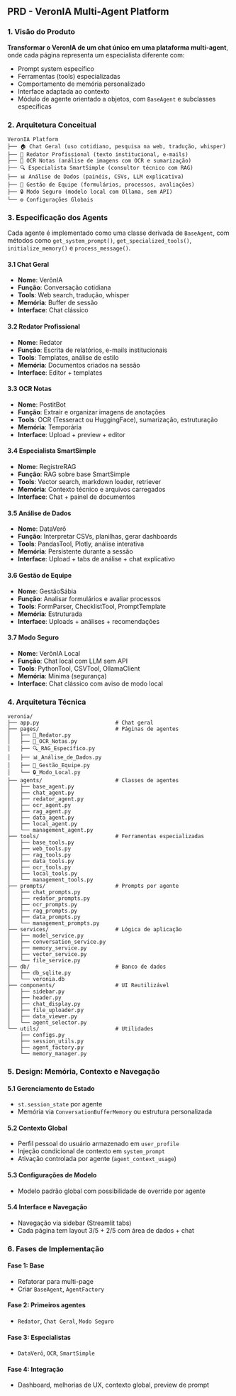 ## PRD - VeronIA Multi-Agent Platform

### 1. Visão do Produto

**Transformar o VeronIA de um chat único em uma plataforma multi-agent**, onde cada página representa um especialista diferente com:

* Prompt system específico
* Ferramentas (tools) especializadas
* Comportamento de memória personalizado
* Interface adaptada ao contexto
* Módulo de agente orientado a objetos, com `BaseAgent` e subclasses específicas

### 2. Arquitetura Conceitual

```
VeronIA Platform
├── 🏠 Chat Geral (uso cotidiano, pesquisa na web, tradução, whisper)
├── 💬 Redator Profissional (texto institucional, e-mails)
├── 📝 OCR Notas (análise de imagens com OCR e sumarização)
├── 🔍 Especialista SmartSimple (consultor técnico com RAG)
├── 📊 Análise de Dados (painéis, CSVs, LLM explicativa)
├── 👥 Gestão de Equipe (formulários, processos, avaliações)
├── 🔒 Modo Seguro (modelo local com Ollama, sem API)
└── ⚙️ Configurações Globais
```

### 3. Especificação dos Agents

Cada agente é implementado como uma classe derivada de `BaseAgent`, com métodos como `get_system_prompt()`, `get_specialized_tools()`, `initialize_memory()` e `process_message()`.

#### 3.1 Chat Geral

* **Nome**: VerônIA
* **Função**: Conversação cotidiana
* **Tools**: Web search, tradução, whisper
* **Memória**: Buffer de sessão
* **Interface**: Chat clássico

#### 3.2 Redator Profissional

* **Nome**: Redator
* **Função**: Escrita de relatórios, e-mails institucionais
* **Tools**: Templates, análise de estilo
* **Memória**: Documentos criados na sessão
* **Interface**: Editor + templates

#### 3.3 OCR Notas

* **Nome**: PostitBot
* **Função**: Extrair e organizar imagens de anotações
* **Tools**: OCR (Tesseract ou HuggingFace), sumarização, estruturação
* **Memória**: Temporária
* **Interface**: Upload + preview + editor

#### 3.4 Especialista SmartSimple

* **Nome**: RegistreRAG
* **Função**: RAG sobre base SmartSimple
* **Tools**: Vector search, markdown loader, retriever
* **Memória**: Contexto técnico e arquivos carregados
* **Interface**: Chat + painel de documentos

#### 3.5 Análise de Dados

* **Nome**: DataVerô
* **Função**: Interpretar CSVs, planilhas, gerar dashboards
* **Tools**: PandasTool, Plotly, análise interativa
* **Memória**: Persistente durante a sessão
* **Interface**: Upload + tabs de análise + chat explicativo

#### 3.6 Gestão de Equipe

* **Nome**: GestãoSábia
* **Função**: Analisar formulários e avaliar processos
* **Tools**: FormParser, ChecklistTool, PromptTemplate
* **Memória**: Estruturada
* **Interface**: Uploads + análises + recomendações

#### 3.7 Modo Seguro

* **Nome**: VerônIA Local
* **Função**: Chat local com LLM sem API
* **Tools**: PythonTool, CSVTool, OllamaClient
* **Memória**: Mínima (segurança)
* **Interface**: Chat clássico com aviso de modo local

### 4. Arquitetura Técnica

```
veronia/
├── app.py                        # Chat geral
├── pages/                        # Páginas de agentes
│   ├── 💬_Redator.py
│   ├── 📝_OCR_Notas.py
│   ├── 🔍_RAG_Específico.py
│   ├── 📊_Análise_de_Dados.py
│   ├── 👥_Gestão_Equipe.py
│   └── 🔒_Modo_Local.py
├── agents/                       # Classes de agentes
│   ├── base_agent.py
│   ├── chat_agent.py
│   ├── redator_agent.py
│   ├── ocr_agent.py
│   ├── rag_agent.py
│   ├── data_agent.py
│   ├── local_agent.py
│   └── management_agent.py
├── tools/                        # Ferramentas especializadas
│   ├── base_tools.py
│   ├── web_tools.py
│   ├── rag_tools.py
│   ├── data_tools.py
│   ├── ocr_tools.py
│   ├── local_tools.py
│   └── management_tools.py
├── prompts/                      # Prompts por agente
│   ├── chat_prompts.py
│   ├── redator_prompts.py
│   ├── ocr_prompts.py
│   ├── rag_prompts.py
│   ├── data_prompts.py
│   └── management_prompts.py
├── services/                     # Lógica de aplicação
│   ├── model_service.py
│   ├── conversation_service.py
│   ├── memory_service.py
│   ├── vector_service.py
│   └── file_service.py
├── db/                           # Banco de dados
│   ├── db_sqlite.py
│   └── veronia.db
├── components/                   # UI Reutilizável
│   ├── sidebar.py
│   ├── header.py
│   ├── chat_display.py
│   ├── file_uploader.py
│   ├── data_viewer.py
│   └── agent_selector.py
└── utils/                        # Utilidades
    ├── configs.py
    ├── session_utils.py
    ├── agent_factory.py
    └── memory_manager.py
```

### 5. Design: Memória, Contexto e Navegação

#### 5.1 Gerenciamento de Estado

* `st.session_state` por agente
* Memória via `ConversationBufferMemory` ou estrutura personalizada

#### 5.2 Contexto Global

* Perfil pessoal do usuário armazenado em `user_profile`
* Injeção condicional de contexto em `system_prompt`
* Ativação controlada por agente (`agent_context_usage`)

#### 5.3 Configurações de Modelo

* Modelo padrão global com possibilidade de override por agente

#### 5.4 Interface e Navegação

* Navegação via sidebar (Streamlit tabs)
* Cada página tem layout 3/5 + 2/5 com área de dados + chat

### 6. Fases de Implementação

#### Fase 1: Base

* Refatorar para multi-page
* Criar `BaseAgent`, `AgentFactory`

#### Fase 2: Primeiros agentes

* `Redator`, `Chat Geral`, `Modo Seguro`

#### Fase 3: Especialistas

* `DataVerô`, `OCR`, `SmartSimple`

#### Fase 4: Integração

* Dashboard, melhorias de UX, contexto global, preview de prompt
